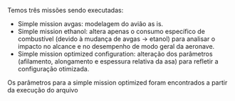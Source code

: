 Temos três missões sendo executadas:
- Simple mission avgas: modelagem do avião as is.
- Simple mission ethanol: altera apenas o consumo específico de combustível (devido à mudança de avgas -> etanol) para analisar o impacto no alcance e no desempenho de modo geral da aeronave.
- Simple mission optimized configuration: alteração dos parâmetros (afilamento, alongamento e espessura relativa da asa) para refletir a configuração otimizada.

Os parâmetros para a simple mission optimized foram encontrados a partir da execução do arquivo 
